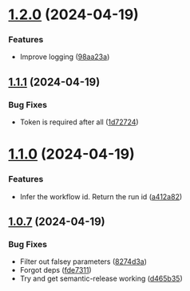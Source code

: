 # [1.2.0](https://github.com/laurence79/last-successful-commit/compare/v1.1.1...v1.2.0) (2024-04-19)


### Features

* Improve logging ([98aa23a](https://github.com/laurence79/last-successful-commit/commit/98aa23a928d8c0897828ac5010851806d8a2eb63))

## [1.1.1](https://github.com/laurence79/last-successful-commit/compare/v1.1.0...v1.1.1) (2024-04-19)


### Bug Fixes

* Token is required after all ([1d72724](https://github.com/laurence79/last-successful-commit/commit/1d727242f67dc57cfd3528de79f56b5223c6495f))

# [1.1.0](https://github.com/laurence79/last-successful-commit/compare/v1.0.7...v1.1.0) (2024-04-19)


### Features

* Infer the workflow id. Return the run id ([a412a82](https://github.com/laurence79/last-successful-commit/commit/a412a82740130f537d2cc92518d853e4c2a9d40e))

## [1.0.7](https://github.com/laurence79/last-successful-commit/compare/v1.0.6...v1.0.7) (2024-04-19)


### Bug Fixes

* Filter out falsey parameters ([8274d3a](https://github.com/laurence79/last-successful-commit/commit/8274d3afbf1672e1b20e1bfe49f16925b37e8f02))
* Forgot deps ([fde7311](https://github.com/laurence79/last-successful-commit/commit/fde73116cdfbfb74b7cf8cd43ef43f57cb350b47))
* Try and get semantic-release working ([d465b35](https://github.com/laurence79/last-successful-commit/commit/d465b357d920840732ee4a41c91d3272a1d815a0))
